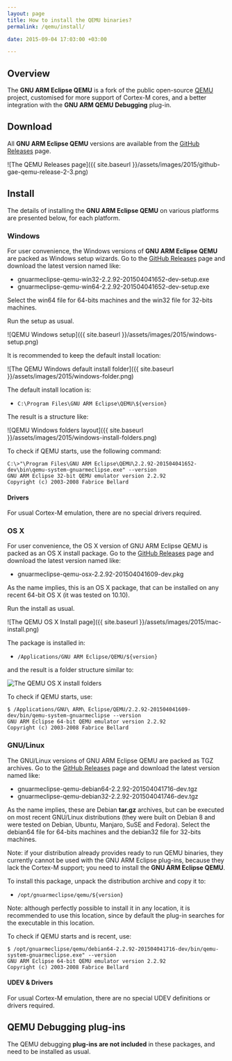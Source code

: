 ```yaml
---
layout: page
title: How to install the QEMU binaries?
permalink: /qemu/install/

date: 2015-09-04 17:03:00 +03:00

---
```


## Overview

The **GNU ARM Eclipse QEMU** is a fork of the public open-source [QEMU](http://wiki.qemu.org/Main_Page) project, customised for more support of Cortex-M cores, and a better integration with the **GNU ARM QEMU Debugging** plug-in.

## Download

All **GNU ARM Eclipse QEMU** versions are available from the [GitHub Releases](https://github.com/gnuarmeclipse/qemu/releases) page.

![The QEMU Releases page]({{ site.baseurl }}/assets/images/2015/github-gae-qemu-release-2-3.png)

## Install

The details of installing the **GNU ARM Eclipse QEMU** on various platforms are presented below, for each platform.

### Windows

For user convenience, the Windows versions of **GNU ARM Eclipse QEMU** are packed as Windows setup wizards. Go to the [GitHub Releases](https://github.com/gnuarmeclipse/qemu/releases) page and download the latest version named like:

* gnuarmeclipse-qemu-win32-2.2.92-201504041652-dev-setup.exe
* gnuarmeclipse-qemu-win64-2.2.92-201504041652-dev-setup.exe

Select the win64 file for 64-bits machines and the win32 file for 32-bits machines.

Run the setup as usual.

![QEMU Windows setup]({{ site.baseurl }}/assets/images/2015/windows-setup.png)

It is recommended to keep the default install location:

![The QEMU Windows default install folder]({{ site.baseurl }}/assets/images/2015/windows-folder.png)

The default install location is:

* `C:\Program Files\GNU ARM Eclipse\QEMU\${version}`

The result is a structure like:

![QEMU Windows folders layout]({{ site.baseurl }}/assets/images/2015/windows-install-folders.png)

To check if QEMU starts, use the following command:

	C:\>"\Program Files\GNU ARM Eclipse\QEMU\2.2.92-201504041652-dev\bin\qemu-system-gnuarmeclipse.exe" --version
	GNU ARM Eclipse 32-bit QEMU emulator version 2.2.92
	Copyright (c) 2003-2008 Fabrice Bellard

#### Drivers
For usual Cortex-M emulation, there are no special drivers required.

### OS X

For user convenience, the OS X version of GNU ARM Eclipse QEMU is packed as an OS X install package. Go to the [GitHub Releases](https://github.com/gnuarmeclipse/qemu/releases) page and download the latest version named like:

* gnuarmeclipse-qemu-osx-2.2.92-201504041609-dev.pkg

As the name implies, this is an OS X package, that can be installed on any recent 64-bit OS X (it was tested on 10.10).

Run the install as usual.

![The QEMU OS X Install page]({{ site.baseurl }}/assets/images/2015/mac-install.png)

The package is installed in:

* `/Applications/GNU ARM Eclipse/QEMU/${version}`

and the result is a folder structure similar to:

![The QEMU OS X install folders](https://github.com/gnuarmeclipse/qemu/wiki/assets/images/2015/mac-install-folders.png)

To check if QEMU starts, use:

	$ /Applications/GNU\ ARM\ Eclipse/QEMU/2.2.92-201504041609-dev/bin/qemu-system-gnuarmeclipse --version
	GNU ARM Eclipse 64-bit QEMU emulator version 2.2.92
	Copyright (c) 2003-2008 Fabrice Bellard

### GNU/Linux

The GNU/Linux versions of GNU ARM Eclipse QEMU are packed as TGZ archives. Go to the [GitHub Releases](https://github.com/gnuarmeclipse/qemu/releases) page and download the latest version named like:

* gnuarmeclipse-qemu-debian64-2.2.92-201504041716-dev.tgz
* gnuarmeclipse-qemu-debian32-2.2.92-201504041746-dev.tgz

As the name implies, these are Debian **tar.gz** archives, but can be executed on most recent GNU/Linux distributions (they were built on Debian 8 and were tested on Debian, Ubuntu, Manjaro, SuSE and Fedora). Select the debian64 file for 64-bits machines and the debian32 file for 32-bits machines.

Note: if your distribution already provides ready to run QEMU binaries, they currently cannot be used with the GNU ARM Eclipse plug-ins, because they lack the Cortex-M support; you need to install the **GNU ARM Eclipse QEMU**.

To install this package, unpack the distribution archive and copy it to:

* `/opt/gnuarmeclipse/qemu/${version}`

Note: although perfectly possible to install it in any location, it is recommended to use this location, since by default the plug-in searches for the executable in this location.

To check if QEMU starts and is recent, use:


	$ /opt/gnuarmeclipse/qemu/debian64-2.2.92-201504041716-dev/bin/qemu-system-gnuarmeclipse.exe" --version
	GNU ARM Eclipse 64-bit QEMU emulator version 2.2.92
	Copyright (c) 2003-2008 Fabrice Bellard

#### UDEV & Drivers

For usual Cortex-M emulation, there are no special UDEV definitions or drivers required.

## QEMU Debugging plug-ins

The QEMU debugging **plug-ins are not included** in these packages, and need to be installed as usual.
